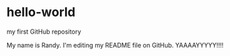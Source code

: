 # hello-world
my first GitHub repository

My name is Randy.  I'm editing my README file on GitHub.  YAAAAYYYYY!!!!

